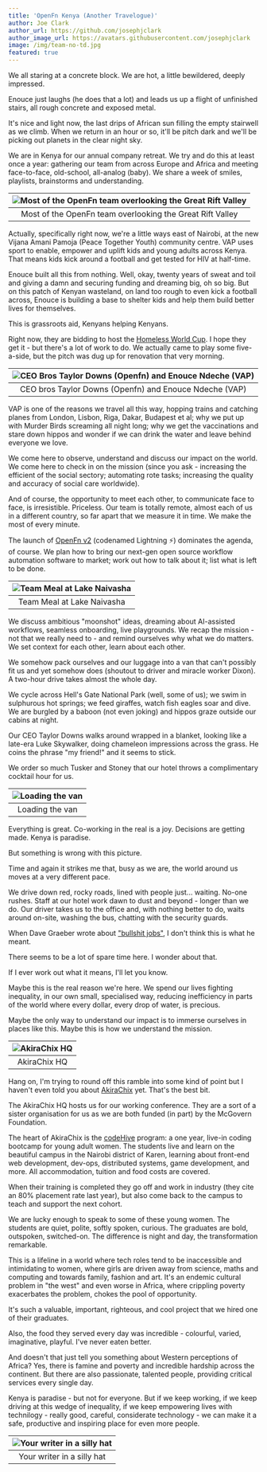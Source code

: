 ```yaml
---
title: 'OpenFn Kenya (Another Travelogue)'
author: Joe Clark
author_url: https://github.com/josephjclark
author_image_url: https://avatars.githubusercontent.com/josephjclark
image: /img/team-no-td.jpg
featured: true
---
```


We all staring at a concrete block. We are hot, a little bewildered, deeply
impressed.

Enouce just laughs (he does that a lot) and leads us up a flight of unfinished
stairs, all rough concrete and exposed metal.

It's nice and light now, the last drips of African sun filling the empty
stairwell as we climb. When we return in an hour or so, it'll be pitch dark and
we'll be picking out planets in the clear night sky.

We are in Kenya for our annual company retreat. We try and do this at least once
a year: gathering our team from across Europe and Africa and meeting
face-to-face, old-school, all-analog (baby). We share a week of smiles,
playlists, brainstorms and understanding.

| ![Most of the OpenFn team overlooking the Great Rift Valley](/img/team-kenya.jpg) |
| :-------------------------------------------------------------------------------: |
|             Most of the OpenFn team overlooking the Great Rift Valley             |

<!--truncate-->

Actually, specifically right now, we're a little ways east of Nairobi, at the
new Vijana Amani Pamoja (Peace Together Youth) community centre. VAP uses sport
to enable, empower and uplift kids and young adults across Kenya. That means
kids kick around a football and get tested for HIV at half-time.

Enouce built all this from nothing. Well, okay, twenty years of sweat and toil
and giving a damn and securing funding and dreaming big, oh so big. But on this
patch of Kenyan wasteland, on land too rough to even kick a football across,
Enouce is building a base to shelter kids and help them build better lives for
themselves.

This is grassroots aid, Kenyans helping Kenyans.

Right now, they are bidding to host the
[Homeless World Cup](https://www.homelessworldcup.org/stories/more-than-a-game-using-football-to-drive-social-change-in-kenya).
I hope they get it - but there's a lot of work to do. We actually came to play
some five-a-side, but the pitch was dug up for renovation that very morning.

| ![CEO Bros Taylor Downs (Openfn) and Enouce Ndeche (VAP)](/img/taylor-enouce.jpeg) |
| :--------------------------------------------------------------------------------: |
|               CEO bros Taylor Downs (Openfn) and Enouce Ndeche (VAP)               |

VAP is one of the reasons we travel all this way, hopping trains and catching
planes from London, Lisbon, Riga, Dakar, Budapest et al; why we put up with
Murder Birds screaming all night long; why we get the vaccinations and stare
down hippos and wonder if we can drink the water and leave behind everyone we
love.

We come here to observe, understand and discuss our impact on the world. We come
here to check in on the mission (since you ask - increasing the efficient of the
social sectory; automating rote tasks; increasing the quality and accuracy of
social care worldwide).

And of course, the opportunity to meet each other, to communicate face to face,
is irresistible. Priceless. Our team is totally remote, almost each of us in a
different country, so far apart that we measure it in time. We make the most of
every minute.

The launch of [OpenFn v2](https://www.openfn.org/blog/lightning-is-here)
(codenamed Lightning ⚡) dominates the agenda, of course. We plan how to bring
our next-gen open source workflow automation software to market; work out how to
talk about it; list what is left to be done.

| ![Team Meal at Lake Naivasha](/img/team-kenya-meal.jpg) |
| :-----------------------------------------------------: |
|               Team Meal at Lake Naivasha                |

We discuss ambitious "moonshot" ideas, dreaming about AI-assisted workflows,
seamless onboarding, live playgrounds. We recap the mission - not that we really
need to - and remind ourselves why what we do matters. We set context for each
other, learn about each other.

We somehow pack ourselves and our luggage into a van that can't possibly fit us
and yet somehow does (shoutout to driver and miracle worker Dixon). A two-hour
drive takes almost the whole day.

We cycle across Hell's Gate National Park (well, some of us); we swim in
sulphurous hot springs; we feed giraffes, watch fish eagles soar and dive. We
are burgled by a baboon (not even joking) and hippos graze outside our cabins at
night.

Our CEO Taylor Downs walks around wrapped in a blanket, looking like a late-era
Luke Skywalker, doing chameleon impressions across the grass. He coins the
phrase "my friend!" and it seems to stick.

We order so much Tusker and Stoney that our hotel throws a complimentary
cocktail hour for us.

| ![Loading the van](/img/dixons-van.webp) |
| :--------------------------------------: |
|             Loading the van              |

Everything is great. Co-working in the real is a joy. Decisions are getting
made. Kenya is paradise.

But something is wrong with this picture.

Time and again it strikes me that, busy as we are, the world around us moves at
a very different pace.

We drive down red, rocky roads, lined with people just... waiting. No-one
rushes. Staff at our hotel work dawn to dust and beyond - longer than we do. Our
driver takes us to the office and, with nothing better to do, waits around
on-site, washing the bus, chatting with the security guards.

When Dave Graeber wrote about
["bullshit jobs"](https://www.newyorker.com/books/under-review/the-bullshit-job-boom),
I don't think this is what he meant.

There seems to be a lot of spare time here. I wonder about that.

If I ever work out what it means, I'll let you know.

Maybe this is the real reason we're here. We spend our lives fighting
inequality, in our own small, specialised way, reducing inefficiency in parts of
the world where every dollar, every drop of water, is precious.

Maybe the only way to understand our impact is to immerse ourselves in places
like this. Maybe this is how we understand the mission.

| ![AkiraChix HQ](/img/akira-chix.jpg) |
| :----------------------------------: |
|             AkiraChix HQ             |

Hang on, I'm trying to round off this ramble into some kind of point but I
haven't even told you about [AkiraChix](https://akirachix.com/) yet. That's the
best bit.

The AkiraChix HQ hosts us for our working conference. They are a sort of a
sister organisation for us as we are both funded (in part) by the McGovern
Foundation.

The heart of AkiraChix is the
[codeHive](https://akirachix.com/programs/codeHive/) program: a one year,
live-in coding bootcamp for young adult women. The students live and learn on
the beautiful campus in the Nairobi district of Karen, learning about front-end
web development, dev-ops, distributed systems, game development, and more. All
accommodation, tuition and food costs are covered.

When their training is completed they go off and work in industry (they cite an
80% placement rate last year), but also come back to the campus to teach and
support the next cohort.

We are lucky enough to speak to some of these young women. The students are
quiet, polite, softly spoken, curious. The graduates are bold, outspoken,
switched-on. The difference is night and day, the transformation remarkable.

This is a lifeline in a world where tech roles tend to be inaccessible and
intimidating to women, where girls are driven away from science, maths and
computing and towards family, fashion and art. It's an endemic cultural problem
in "the west" and even worse in Africa, where crippling poverty exacerbates the
problem, chokes the pool of opportunity.

It's such a valuable, important, righteous, and cool project that we hired one
of their graduates.

Also, the food they served every day was incredible - colourful, varied,
imaginative, playful. I've never eaten better.

And doesn't that just tell you something about Western perceptions of Africa?
Yes, there is famine and poverty and incredible hardship across the continent.
But there are also passionate, talented people, providing critical services
every single day.

Kenya is paradise - but not for everyone. But if we keep working, if we keep
driving at this wedge of inequality, if we keep empowering lives with
technilogy - really good, careful, considerate technology - we can make it a
safe, productive and inspiring place for even more people.

| ![Your writer in a silly hat](/img/kenya-joe.jpg) |
| :-----------------------------------------------: |
|            Your writer in a silly hat             |
